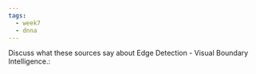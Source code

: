 ```yaml
---
tags:
  - week7
  - dnna
---
```

Discuss what these sources say about Edge Detection - Visual Boundary Intelligence.: 